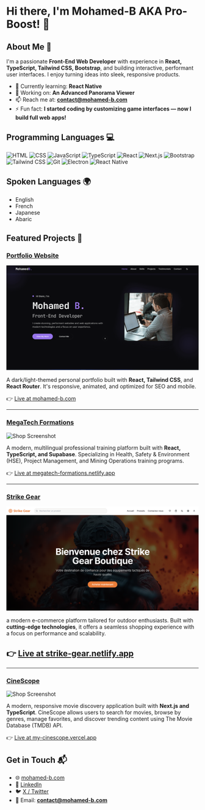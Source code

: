 # Hi there, I'm Mohamed-B AKA Pro-Boost! 👋

## About Me 🚀

I'm a passionate **Front-End Web Developer** with experience in **React, TypeScript, Tailwind CSS, Bootstrap**, and building interactive, performant user interfaces. I enjoy turning ideas into sleek, responsive products.

- 🌱 Currently learning: **React Native**
- 🔭 Working on: **An Advanced Panorama Viewer**
- 📫 Reach me at: **contact@mohamed-b.com**
- ⚡ Fun fact: **I started coding by customizing game interfaces — now I build full web apps!**

## Programming Languages 💻

![HTML](https://img.shields.io/badge/-HTML-E34F26?style=flat-square&logo=html5&logoColor=white)
![CSS](https://img.shields.io/badge/-CSS-1572B6?style=flat-square&logo=css3&logoColor=white)
![JavaScript](https://img.shields.io/badge/-JavaScript-F7DF1E?style=flat-square&logo=javascript&logoColor=black)
![TypeScript](https://img.shields.io/badge/-TypeScript-3178C6?style=flat-square&logo=typescript&logoColor=white)
![React](https://img.shields.io/badge/-React-61DAFB?style=flat-square&logo=react&logoColor=black)
![Next.js](https://img.shields.io/badge/-Next.js-000000?style=flat-square&logo=next.js&logoColor=white)
![Bootstrap](https://img.shields.io/badge/-Bootstrap-563D7C?style=flat-square&logo=bootstrap&logoColor=white)
![Tailwind CSS](https://img.shields.io/badge/-TailwindCSS-38B2AC?style=flat-square&logo=tailwind-css&logoColor=white)
![Git](https://img.shields.io/badge/-Git-F05032?style=flat-square&logo=git&logoColor=white)
![Electron](https://img.shields.io/badge/-Electron-47848F?style=flat-square&logo=electron&logoColor=white)
![React Native](https://img.shields.io/badge/-React%20Native-61DAFB?style=flat-square&logo=react&logoColor=black)

## Spoken Languages 🌍

- English
- French
- Japanese
- Abaric

## Featured Projects 💼

### [Portfolio Website](https://github.com/pro-boost/My_Portfolio)

![Portfolio Screenshot](./Portfolio.png)

A dark/light-themed personal portfolio built with **React, Tailwind CSS**, and **React Router**. It's responsive, animated, and optimized for SEO and mobile.

👉 [Live at mohamed-b.com](https://mohamed-b.com)

---

### [MegaTech Formations](https://github.com/pro-boost/formation-locale-architect)

![Shop Screenshot](./MegaTech.png)

A modern, multilingual professional training platform built with **React, TypeScript, and Supabase**. Specializing in Health, Safety & Environment (HSE), Project Management, and Mining Operations training programs.

👉 [Live at megatech-formations.netlify.app](https://megatech-formations.netlify.app/)

---

### [Strike Gear](https://github.com/pro-boost/Strike-Gear)

![Strike Gear Screenshot](./Strike-Gear.png)

a modern e-commerce platform tailored for outdoor enthusiasts. Built with **cutting-edge technologies**, it offers a seamless shopping experience with a focus on performance and scalability.

## 👉 [Live at strike-gear.netlify.app](https://strike-gear.netlify.app/)

---

### [CineScope](https://github.com/pro-boost/alx-project-nexus)

![Shop Screenshot](./CineScope.png)

A modern, responsive movie discovery application built with **Next.js and TypeScript**. CineScope allows users to search for movies, browse by genres, manage favorites, and discover trending content using The Movie Database (TMDB) API.

👉 [Live at my-cinescope.vercel.app](https://my-cinescope.vercel.app/)

## Get in Touch 📬

- 🌐 [mohamed-b.com](https://mohamed-b.com)
- 💼 [LinkedIn](https://www.linkedin.com/in/mohamed-brk/)
- 🐦 [X / Twitter](https://x.com/Pro_boost_)
- 📧 Email: **contact@mohamed-b.com**

